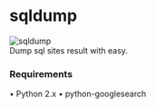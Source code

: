 # sqldump
![sqldump](https://github.com/BlackHoleSecurity/sqldump/sqldump.png)<br>
Dump sql sites result with easy.

### Requirements
• Python 2.x
• python-googlesearch